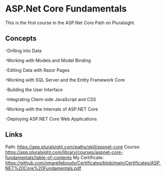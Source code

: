 # ASP.Net Core Fundamentals

This is the first course in the ASP.Net Core Path on Pluralsight.

## Concepts 

-Drilling into Data

-Working with Models and Model Binding

-Editing Data with Razor Pages

-Working with SQL Server and the Entity Framework Core

-Building the User Interface

-Integrating Client-side JavaScript and CSS

-Working with the Internals of ASP.NET Core

-Deploying ASP.NET Core Web Applications

## Links

Path: https://app.pluralsight.com/paths/skill/aspnet-core
Course: https://app.pluralsight.com/library/courses/aspnet-core-fundamentals/table-of-contents
My Certificate: https://github.com/omarelleboudy/Certificates/blob/main/Certificates/ASP.NET%20Core%20Fundamentals.pdf

